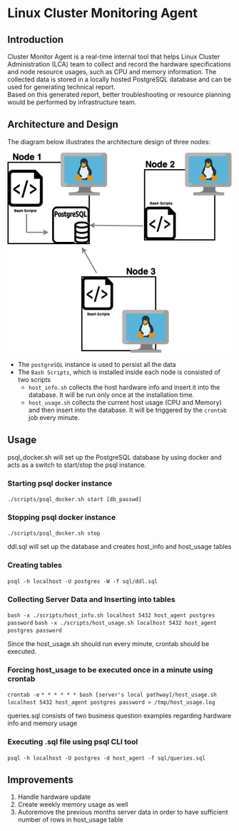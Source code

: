 # Linux Cluster Monitoring Agent

## Introduction
Cluster Monitor Agent is a real-time internal tool that helps Linux Cluster Administration (LCA) team to collect and record the hardware specifications and node resource usages, such as CPU and memory information. The collected data is stored in a locally hosted PostgreSQL database and can be used for generating technical report. <br />
Based on this generated report, better troubleshooting or resource planning would be performed by infrastructure team.

## Architecture and Design
The diagram below illustrates the architecture design of three nodes: <br />
![my image](./assets/Design.png)

- The `postgreSQL` instance is used to persist all the data <br />
- The `Bash Scripts`, which is installed inside each node is consisted of two scripts <br />
    - `host_info.sh` collects the host hardware info and insert it into the database. It will be run only once at the installation time. <br />
    - `host_usage.sh` collects the current host usage (CPU and Memory) and then insert into the database. It will be triggered by the `crontab` job every minute. <br />

## Usage

psql_docker.sh will set up the PostgreSQL database by using docker and acts as a switch to start/stop the psql instance.
### Starting psql docker instance
```./scripts/psql_docker.sh start [db_passwd]```
### Stopping psql docker instance
```./scripts/psql_docker.sh stop```

ddl.sql will set up the database and creates host_info and host_usage tables
### Creating tables
```psql -h localhost -U postgres -W -f sql/ddl.sql``` 

### Collecting Server Data and Inserting into tables
```bash -x ./scripts/host_info.sh localhost 5432 host_agent postgres password```
```bash -x ./scripts/host_usage.sh localhost 5432 host_agent postgres password```

Since the host_usage.sh should run every minute, crontab should be executed.
### Forcing host_usage to be executed once in a minute using crontab
```crontab -e```
```* * * * * * bash [server's local pathway]/host_usage.sh localhost 5432 host_agent postgres password > /tmp/host_usage.log```

queries.sql consists of two business question examples regarding hardware info and memory usage
### Executing .sql file using psql CLI tool
```psql -h localhost -U postgres -d host_agent -f sql/queries.sql```

## Improvements 
1) Handle hardware update 
2) Create weekly memory usage as well
3) Autoremove the previous months server data in order to have sufficient number of rows in host_usage table
